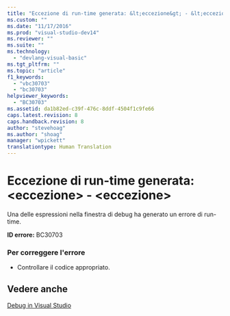 ```yaml
---
title: "Eccezione di run-time generata: &lt;eccezione&gt; - &lt;eccezione&gt; | Microsoft Docs"
ms.custom: ""
ms.date: "11/17/2016"
ms.prod: "visual-studio-dev14"
ms.reviewer: ""
ms.suite: ""
ms.technology: 
  - "devlang-visual-basic"
ms.tgt_pltfrm: ""
ms.topic: "article"
f1_keywords: 
  - "vbc30703"
  - "bc30703"
helpviewer_keywords: 
  - "BC30703"
ms.assetid: da1b82ed-c39f-476c-8ddf-4504f1c9fe66
caps.latest.revision: 8
caps.handback.revision: 8
author: "stevehoag"
ms.author: "shoag"
manager: "wpickett"
translationtype: Human Translation
---
```

# Eccezione di run-time generata: &lt;eccezione&gt; - &lt;eccezione&gt;
Una delle espressioni nella finestra di debug ha generato un errore di run\-time.  
  
 **ID errore:** BC30703  
  
### Per correggere l'errore  
  
-   Controllare il codice appropriato.  
  
## Vedere anche  
 [Debug in Visual Studio](/visual-studio/debugger/debugging-in-visual-studio)